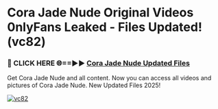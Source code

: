 # Cora Jade Nude Original Videos 0nlyFans Leaked - Files Updated! (vc82)

<h3>🔴 CLICK HERE 🌐==►► <a href="https://tinyurl.com/52m3yx9h" rel="nofollow">Cora Jade Nude Updated Files</a></h3>

Get Cora Jade Nude and all content. Now you can access all videos and pictures of Cora Jade Nude. New Updated Files 2025!

[![vc82](https://i.imgur.com/TnHtlc8.gif)](https://tinyurl.com/52m3yx9h)
